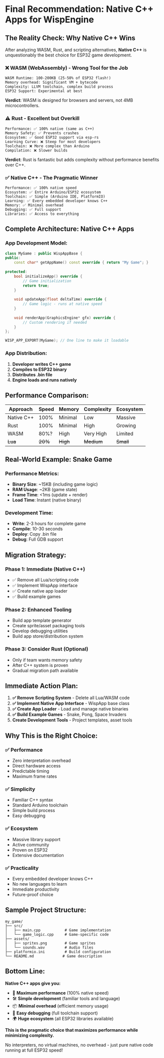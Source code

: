 # Final Recommendation: Native C++ Apps for WispEngine

## **The Reality Check: Why Native C++ Wins**

After analyzing WASM, Rust, and scripting alternatives, **Native C++** is unquestionably the best choice for ESP32 game development.

### **❌ WASM (WebAssembly) - Wrong Tool for the Job**
```
WASM Runtime: 100-200KB (25-50% of ESP32 flash!)
Memory overhead: Significant VM + bytecode
Complexity: LLVM toolchain, complex build process  
ESP32 Support: Experimental at best
```
**Verdict**: WASM is designed for browsers and servers, not 4MB microcontrollers.

### **⚠️ Rust - Excellent but Overkill**
```
Performance: ✅ 100% native (same as C++)
Memory Safety: ✅ Prevents crashes
Ecosystem: ✅ Good ESP32 support via esp-rs
Learning Curve: ❌ Steep for most developers
Toolchain: ❌ More complex than Arduino
Compilation: ❌ Slower builds
```
**Verdict**: Rust is fantastic but adds complexity without performance benefits over C++.

### **✅ Native C++ - The Pragmatic Winner**
```
Performance: ✅ 100% native speed
Ecosystem: ✅ Entire Arduino/ESP32 ecosystem
Toolchain: ✅ Simple (Arduino IDE, PlatformIO)
Learning: ✅ Every embedded developer knows C++
Memory: ✅ Minimal overhead
Debugging: ✅ Full support
Libraries: ✅ Access to everything
```

## **Complete Architecture: Native C++ Apps**

### **App Development Model:**
```cpp
class MyGame : public WispAppBase {
public:
    const char* getAppName() const override { return "My Game"; }
    
protected:
    bool initializeApp() override {
        // Game initialization
        return true;
    }
    
    void updateApp(float deltaTime) override {
        // Game logic - runs at native speed
    }
    
    void renderApp(GraphicsEngine* gfx) override {
        // Custom rendering if needed
    }
};

WISP_APP_EXPORT(MyGame); // One line to make it loadable
```

### **App Distribution:**
1. **Developer writes C++ game**
2. **Compiles to ESP32 binary**  
3. **Distributes .bin file**
4. **Engine loads and runs natively**

## **Performance Comparison:**

| Approach | Speed | Memory | Complexity | Ecosystem |
|----------|-------|--------|------------|-----------|
| Native C++ | 100% | Minimal | Low | Massive |
| Rust | 100% | Minimal | High | Growing |
| WASM | 80%? | High | Very High | Limited |
| ~~Lua~~ | ~~20%~~ | ~~High~~ | ~~Medium~~ | ~~Small~~ |

## **Real-World Example: Snake Game**

### **Performance Metrics:**
- **Binary Size**: ~15KB (including game logic)
- **RAM Usage**: ~2KB (game state)
- **Frame Time**: <1ms (update + render)
- **Load Time**: Instant (native binary)

### **Development Time:**
- **Write**: 2-3 hours for complete game
- **Compile**: 10-30 seconds
- **Deploy**: Copy .bin file
- **Debug**: Full GDB support

## **Migration Strategy:**

### **Phase 1: Immediate (Native C++)**
- ✅ Remove all Lua/scripting code
- ✅ Implement WispApp interface
- ✅ Create native app loader
- ✅ Build example games

### **Phase 2: Enhanced Tooling**
- Build app template generator
- Create sprite/asset packaging tools
- Develop debugging utilities
- Build app store/distribution system

### **Phase 3: Consider Rust (Optional)**
- Only if team wants memory safety
- After C++ system is proven
- Gradual migration path available

## **Immediate Action Plan:**

1. **✅ Remove Scripting System** - Delete all Lua/WASM code
2. **✅ Implement Native App Interface** - WispApp base class
3. **✅ Create App Loader** - Load and manage native binaries
4. **✅ Build Example Games** - Snake, Pong, Space Invaders
5. **Create Development Tools** - Project templates, asset tools

## **Why This is the Right Choice:**

### **✅ Performance**
- Zero interpretation overhead
- Direct hardware access
- Predictable timing
- Maximum frame rates

### **✅ Simplicity**
- Familiar C++ syntax
- Standard Arduino toolchain  
- Simple build process
- Easy debugging

### **✅ Ecosystem**
- Massive library support
- Active community
- Proven on ESP32
- Extensive documentation

### **✅ Practicality**
- Every embedded developer knows C++
- No new languages to learn
- Immediate productivity
- Future-proof choice

## **Sample Project Structure:**
```
my_game/
├── src/
│   ├── main.cpp           # Game implementation
│   └── game_logic.cpp     # Game-specific code
├── assets/
│   ├── sprites.png        # Game sprites
│   └── sounds.wav         # Audio files
├── platformio.ini         # Build configuration
└── README.md             # Game description
```

## **Bottom Line:**

**Native C++ apps give you:**
- 🚀 **Maximum performance** (100% native speed)
- 🛠️ **Simple development** (familiar tools and language)
- 📦 **Minimal overhead** (efficient memory usage)
- 🔧 **Easy debugging** (full toolchain support)
- 🌍 **Huge ecosystem** (all ESP32 libraries available)

**This is the pragmatic choice that maximizes performance while minimizing complexity.**

No interpreters, no virtual machines, no overhead - just pure native code running at full ESP32 speed!
